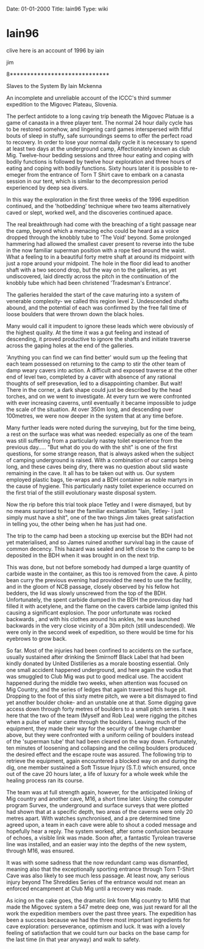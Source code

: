 Date: 01-01-2000
Title: Iain96
Type: wiki


Iain96 
======





clive here is an account of 1996 by iain

jim

8\*\*\*\*\*\*\*\*\*\*\*\*\*\*\*\*\*\*\*\*\*\*\*\*\*\*\*\*\*

Slaves to the System By Iain Mckenna

An incomplete and unreliable account of the ICCC's third summer
expedition to the Migovec Plateau, Slovenia.

The perfect antidote to a long caving trip beneath the Migovec Platuae
is a game of canasta in a three player tent. The normal 24 hour daily
cycle has to be restored somehow, and lingering card games interspersed
with fitful bouts of sleep in stuffy, safe surroundings seems to offer
the perfect road to recovery. In order to lose your normal daily cycle
it is necessary to spend at least two days at the underground camp,
Affectionately known as club Mig. Twelve-hour bedding sessions and three
hour eating and coping with bodily functions is followed by twelve hour
exploration and three hours of eating and coping with bodily functions.
Sixty hours later it is possible to re-emeger from the entrance of Torn
T Shirt cave to embark on a canasta session in our tent, which is
similar to the decompression period experienced by deep sea divers.

In this way the exploration in the first three weeks of the 1996
expedition continued, and the 'hotbedding' technique where two teams
alternatively caved or slept, worked well, and the discoveries continued
apace.

The real breakthrough had come with the breaching of a tight passage
near the camp, beyond which a menacing echo could be heard as a voice
dropped through the knobbly tube to 'The Void' beyond. Some prolonged
hammering had allowed the smallest caver present to reverse into the
tube in the now familiar superman position with a rope tied around the
waist. What a feeling to in a beautiful forty metre shaft at around its
midpoint with just a rope around your midpoint. The hole in the floor
did lead to another shaft with a two second drop, but the way on to the
galleries, as yet undiscovered, laid directly across the pitch in the
continuation of the knobbly tube which had been christened 'Tradesman's
Entrance'.

The galleries heralded the start of the cave maturing into a system of
venerable complexity- we called this region level 2. Undescended shafts
abound, and the potential of each was confirmed by the free fall time of
loose boulders that were thrown down the black holes.

Many would call it impudent to ignore these leads which were obviously
of the highest quality. At the time it was a gut feeling and instead of
descending, it proved productive to ignore the shafts and initiate
traverse across the gaping holes at the end of the galleries.

'Anything you can find we can find better' would sum up the feeling that
each team possessed on returning to the camp to stir the other team of
damp weary cavers into action. A difficult and exposed traverse at the
other end of level two, completed by a caver with absence of any
rational thoughts of self presevation, led to a disappointing chamber.
But wait! There in the corner, a dark shape could just be described by
the head torches, and on we went to investigate. At every turn we were
confronted with ever increasing caverns, until eventually it became
impossible to judge the scale of the situation. At over 350m long, and
descending over 100metres, we were now deeper in the system that at any
time before.

Many further leads were noted during the surveying, but for the time
being, a rest on the surface was what was needed: especially as one of
the team was still suffering from a particularly nastey toilet
experience from the previous day….. "But what do you do with the shit"
is one of the first questions, for some strange reason, that is always
asked when the subject of camping underground is raised. With a
combination of our camps being long, and these caves being dry, there
was no question about slid waste remaining in the cave. It all has to be
taken out with us. Our system employed plastic bags, tie-wraps and a BDH
container as noble martyrs in the cause of hygiene. This particularly
nasty toilet experience occurred on the first trial of the stiill
evolutionary waste disposal system.

Now the rip before this trial took place Tetley and I were dismayed, but
by no means surprised to hear the familiar exclamation "Iain, Tetley- I
just simply must have a shit", one of the two things Jim takes great
satisfaction in telling you, the other being when he has just had one.

The trip to the camp had been a stocking up exercise but the BDH had not
yet materialised, and so James ruined another survival bag in the cause
of common decency. This hazard was sealed and left close to the camp to
be deposited in the BDH when it was brought in on the next trip.

This was done, but not before somebody had dumped a large quantity of
carbide waste in the container, as this too is removed from the cave. A
pinto bean curry the previous evening had provided the need to use the
facility, and in the gloom of NCB passage, closely observed by his
fellow hot bedders, the lid was slowly unscrewed from the top of the
BDH. Unfortunately, the spent carbide dumped in the BDH the previous day
had filled it with acetylene, and the flame on the cavers carbide lamp
ignited this causing a significant explosion. The poor unfortunate was
rocked backwards , and with his clothes around his ankles, he was
launched backwards in the very close vicinity of a 30m pitch (still
undescended). We were only in the second week of expedition, so there
would be time for his eyebrows to grow back.

So far. Most of the injuries had been confined to accidents on the
surface, usually sustained after drinking the Smirnoff Black Label that
had been kindly donated by United Distilleries as a morale boosting
essential. Only one small accident happened underground, and here again
the vodka that was smuggled to Club Mig was put to good medical use. The
accident happened during the middle two weeks, when attention was
focused on Mig Country, and the series of ledges that again traversed
this huge pit. Dropping to the foot of this sixty metre pitch, we were a
bit dismayed to find yet another boulder choke- and an unstable one at
that. Some digging gave access down through forty metres of boulders to
a small pitch series. It was here that the two of the team (Myself and
Rob Lea) were rigging the pitches when a pulse of water came through the
boulders. Leaving much of the equipment, they made their way for the
security of the huge chamber above, but they were confronted with a
uniform ceiling of boulders instead of the 'superman tube' that had been
cleared on the way down. Fortunately, ten minutes of loosening and
collapsing and the ceiling boulders produced the desired effect and the
escape route was assured. The following trip to retrieve the equipment,
again encountered a blocked way on and during the dig, one member
sustained a Soft Tissue Injury (S.T.I) which ensured, once out of the
cave 20 hours later, a life of luxury for a whole week while the healing
process ran its course.

The team was at full strength again, however, for the anticipated
linking of Mig country and another cave, M16, a short time later. Using
the computer program Survex, the underground and surface surveys that
were plotted had shown that at a specific depth, two areas of the
caverns were only 20 metres apart. With watches synchronised, and a pre
determined time agreed upon, a team in each cave were able to shout a
coded message and hopefully hear a reply. The system worked, after some
confusion because of echoes, a visible link was made. Soon after, a
fantastic Tyrolean traverse line was installed, and an easier way into
the depths of the new system, through M16, was ensured.

It was with some sadness that the now redundant camp was dismantled,
meaning also that the exceptionally sporting entrance through Torn
T-Shirt Cave was also likely to see much less passage. At least now, any
serious injury beyond The Shreddies Series of the entrance would not
mean an enforced encampment at Club Mig until a recovery was made.

As icing on the cake goes, the dramatic link from Mig country to M16
that made the Migovec system a 547 metre deep one, was just reward for
all the work the expedition members over the past three years. The
expedition has been a success because we had the three most important
ingredients for cave exploration: perseverance, optimism and luck. It
was with a lovely feeling of satisfaction that we could turn our backs
on the base camp for the last time (in that year anyway) and walk to
safety.







